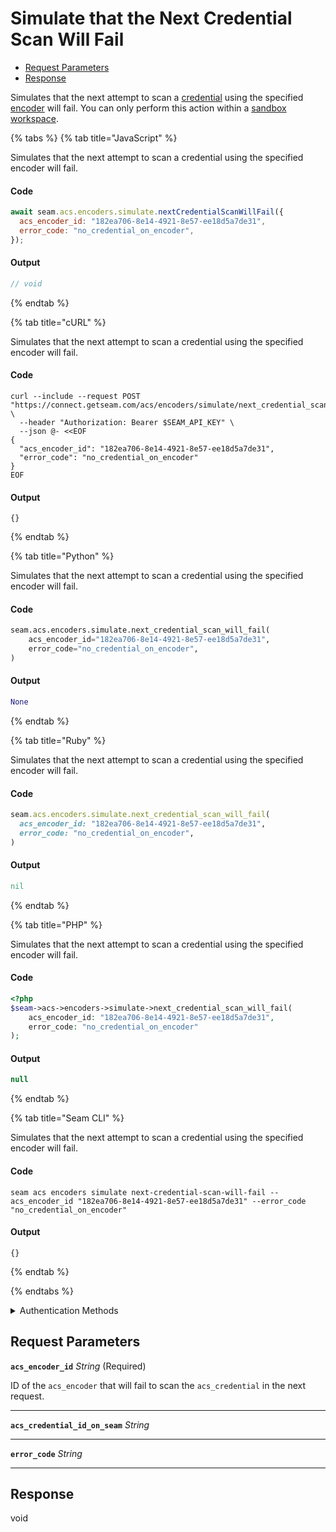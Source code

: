 # Simulate that the Next Credential Scan Will Fail

- [Request Parameters](#request-parameters)
- [Response](#response)

Simulates that the next attempt to scan a [credential](../../../../capability-guides/access-systems/managing-credentials.md) using the specified [encoder](../../../../capability-guides/access-systems/working-with-card-encoders-and-scanners/README.md) will fail. You can only perform this action within a [sandbox workspace](../../../../core-concepts/workspaces/README.md#sandbox-workspaces).


{% tabs %}
{% tab title="JavaScript" %}

Simulates that the next attempt to scan a credential using the specified encoder will fail.

#### Code

```javascript
await seam.acs.encoders.simulate.nextCredentialScanWillFail({
  acs_encoder_id: "182ea706-8e14-4921-8e57-ee18d5a7de31",
  error_code: "no_credential_on_encoder",
});
```

#### Output

```javascript
// void
```
{% endtab %}

{% tab title="cURL" %}

Simulates that the next attempt to scan a credential using the specified encoder will fail.

#### Code

```curl
curl --include --request POST "https://connect.getseam.com/acs/encoders/simulate/next_credential_scan_will_fail" \
  --header "Authorization: Bearer $SEAM_API_KEY" \
  --json @- <<EOF
{
  "acs_encoder_id": "182ea706-8e14-4921-8e57-ee18d5a7de31",
  "error_code": "no_credential_on_encoder"
}
EOF
```

#### Output

```curl
{}
```
{% endtab %}

{% tab title="Python" %}

Simulates that the next attempt to scan a credential using the specified encoder will fail.

#### Code

```python
seam.acs.encoders.simulate.next_credential_scan_will_fail(
    acs_encoder_id="182ea706-8e14-4921-8e57-ee18d5a7de31",
    error_code="no_credential_on_encoder",
)
```

#### Output

```python
None
```
{% endtab %}

{% tab title="Ruby" %}

Simulates that the next attempt to scan a credential using the specified encoder will fail.

#### Code

```ruby
seam.acs.encoders.simulate.next_credential_scan_will_fail(
  acs_encoder_id: "182ea706-8e14-4921-8e57-ee18d5a7de31",
  error_code: "no_credential_on_encoder",
)
```

#### Output

```ruby
nil
```
{% endtab %}

{% tab title="PHP" %}

Simulates that the next attempt to scan a credential using the specified encoder will fail.

#### Code

```php
<?php
$seam->acs->encoders->simulate->next_credential_scan_will_fail(
    acs_encoder_id: "182ea706-8e14-4921-8e57-ee18d5a7de31",
    error_code: "no_credential_on_encoder"
);
```

#### Output

```php
null
```
{% endtab %}

{% tab title="Seam CLI" %}

Simulates that the next attempt to scan a credential using the specified encoder will fail.

#### Code

```seam_cli
seam acs encoders simulate next-credential-scan-will-fail --acs_encoder_id "182ea706-8e14-4921-8e57-ee18d5a7de31" --error_code "no_credential_on_encoder"
```

#### Output

```seam_cli
{}
```
{% endtab %}

{% endtabs %}


<details>

<summary>Authentication Methods</summary>

- API key
- Personal access token
  <br>Must also include the `seam-workspace` header in the request.

To learn more, see [Authentication](https://docs.seam.co/latest/api/authentication).
</details>

## Request Parameters

**`acs_encoder_id`** *String* (Required)

ID of the `acs_encoder` that will fail to scan the `acs_credential` in the next request.

---

**`acs_credential_id_on_seam`** *String*

---

**`error_code`** *String*

---


## Response

void

